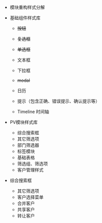 - 模块重构样式分解

- 基础组件样式库 
    - ~~按钮~~
    - ~~复选框~~
    - ~~单选框~~
    - 文本框
    - 下拉框
    
    - ~~modal~~
    - 日历
    - 提示（包含正确、错误提示、确认提示等）
    - Timeline 时间轴
    
- PV模块样式库
    - 综合搜索框 
    - 其它筛选项 
    - 部门筛选器 
    - 标签模块 
    - 基础表格
    - 筛选组、筛选项
    - 客户管理样式

- 综合搜索框
    - 其它筛选项
    - 客户选择菜单
    - 合并客户
    - 共享客户
    - 转让客户
